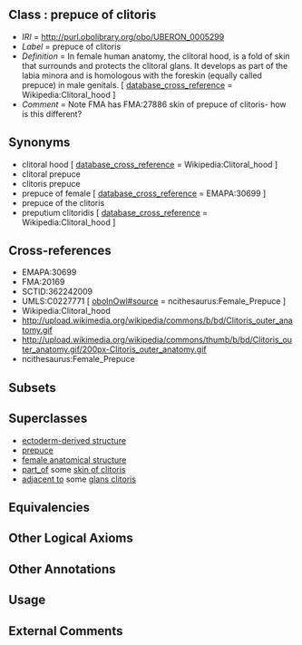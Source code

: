 
## Class : prepuce of clitoris

 * *IRI* = http://purl.obolibrary.org/obo/UBERON_0005299
 * *Label* = prepuce of clitoris
 * *Definition* = In female human anatomy, the clitoral hood, is a fold of skin that surrounds and protects the clitoral glans. It develops as part of the labia minora and is homologous with the foreskin (equally called prepuce) in male genitals. [ [database_cross_reference](../../ef/oboInOwl#hasDbXref.md) = Wikipedia:Clitoral_hood ]
 * *Comment* = Note FMA has FMA:27886 skin of prepuce of clitoris- how is this different?

## Synonyms

 * clitoral hood [ [database_cross_reference](../../ef/oboInOwl#hasDbXref.md) = Wikipedia:Clitoral_hood ]
 * clitoral prepuce
 * clitoris prepuce
 * prepuce of female [ [database_cross_reference](../../ef/oboInOwl#hasDbXref.md) = EMAPA:30699 ]
 * prepuce of the clitoris
 * preputium clitoridis [ [database_cross_reference](../../ef/oboInOwl#hasDbXref.md) = Wikipedia:Clitoral_hood ]

## Cross-references

 * EMAPA:30699
 * FMA:20169
 * SCTID:362242009
 * UMLS:C0227771 [ [oboInOwl#source](../../ce/oboInOwl#source.md) = ncithesaurus:Female_Prepuce ]
 * Wikipedia:Clitoral_hood
 * http://upload.wikimedia.org/wikipedia/commons/b/bd/Clitoris_outer_anatomy.gif
 * http://upload.wikimedia.org/wikipedia/commons/thumb/b/bd/Clitoris_outer_anatomy.gif/200px-Clitoris_outer_anatomy.gif
 * ncithesaurus:Female_Prepuce

## Subsets


## Superclasses

 * [ectoderm-derived structure](../../UBERON/21/UBERON_0004121.md)
 * [prepuce](../../UBERON/74/UBERON_0011374.md)
 * [female anatomical structure](../../UBERON/04/UBERON_0014404.md)
 * [part_of](../../BFO/50/BFO_0000050.md) some [skin of clitoris](../../UBERON/98/UBERON_0005298.md)
 * [adjacent to](../../RO/20/RO_0002220.md) some [glans clitoris](../../UBERON/53/UBERON_0006653.md)

## Equivalencies


## Other Logical Axioms


## Other Annotations


## Usage


## External Comments

